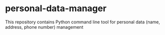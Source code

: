 # personal-data-manager
This repository contains Python command line tool for personal data (name, address, phone number) management
